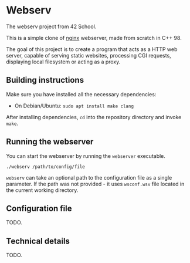 # Webserv

The webserv project from 42 School.

This is a simple clone of [nginx](https://nginx.org/en/) webserver, made from scratch in C++ 98.

The goal of this project is to create a program that acts as a HTTP web server, capable of serving static websites, processing CGI requests, displaying local filesystem or acting as a proxy.

## Building instructions

Make sure you have installed all the necessary dependencies:
* On Debian/Ubuntu: `sudo apt install make clang`

After installing dependencies, `cd` into the repository directory and invoke `make`.

## Running the webserver

You can start the webserver by running the `webserver` executable.

```
./webserv /path/to/config/file
```

`webserv` can take an optional path to the configuration file as a single parameter. If the path was not provided - it uses `wsconf.wsv` file located in the current working directory.

## Configuration file

TODO.

## Technical details

TODO.